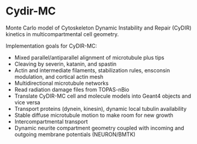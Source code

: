 # Cydir-MC
Monte Carlo model of Cytoskeleton Dynamic Instability and Repair (CyDIR) kinetics in multicompartmental cell geometry.

Implementation goals for CyDIR-MC:
- Mixed parallel/antiparallel alignment of microtubule plus tips
- Cleaving by severin, katanin, and spastin
- Actin and intermediate filaments, stabilization rules, ensconsin modulation, and cortical actin mesh
- Multidirectional microtubule networks
- Read radiation damage files from TOPAS-nBio
- Translate CyDIR-MC cell and molecule models into Geant4 objects and vice versa
- Transport proteins (dynein, kinesin), dynamic local tubulin availability
- Stable diffuse microtubule motion to make room for new growth
- Intercompartmental transport
- Dynamic neurite compartment geometry coupled with incoming and outgoing membrane potentials (NEURON/BMTK)
